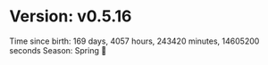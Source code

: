 # Version: v0.5.16
Time since birth: 169 days, 4057 hours, 243420 minutes, 14605200 seconds
Season: Spring 🌸
